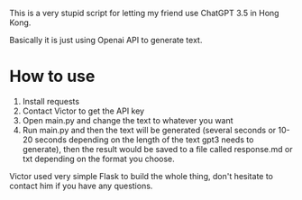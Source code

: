 This is a very stupid script for letting my friend use ChatGPT 3.5 in Hong Kong.

Basically it is just using Openai API to generate text.

# How to use

1. Install requests
2. Contact Victor to get the API key
3. Open main.py and change the text to whatever you want
4. Run main.py and then the text will be generated (several seconds or 10-20 seconds depending on the length of the 
   text gpt3 needs to generate), then the result would be saved to a file called response.md or txt depending on the
   format you choose.


Victor used very simple Flask to build the whole thing, don't hesitate to contact him if you have any questions.
